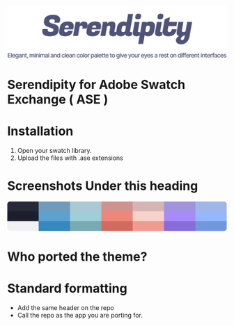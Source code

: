 ![Midnight](https://raw.githubusercontent.com/Serendipity-Theme/assets/main/githubHeader.png)

# Serendipity for Adobe Swatch Exchange ( ASE )


# Installation

1. Open your swatch library.
2. Upload the files with .ase extensions

# Screenshots Under this heading
![palette](https://github.com/Serendipity-Theme/assets/blob/main/palette.png?raw=true)

# Who ported the theme?

# Standard formatting
- Add the same header on the repo
- Call the repo as the app you are porting for.


